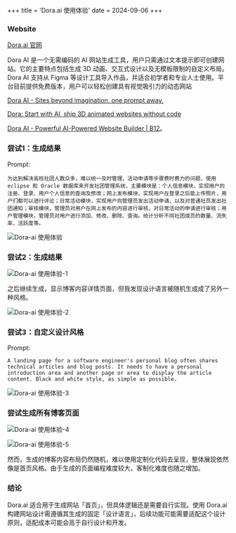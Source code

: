 +++
title = 'Dora.ai 使用体验'
date = 2024-09-06
+++

### Website
[Dora.ai 官网](https://www.dora.run/ai)

Dora AI 是一个无需编码的 AI 网站生成工具，用户只需通过文本提示即可创建网站。它的主要特点包括生成 3D 动画、交互式设计以及无模板限制的自定义布局。Dora AI 支持从 Figma 等设计工具导入作品，并适合初学者和专业人士使用。平台目前提供免费版本，用户可以轻松创建具有视觉吸引力的动态网站 

[Dora AI - Sites beyond imagination, one prompt away.](https://www.dora.run/ai) 

[Dora: Start with AI, ship 3D animated websites without code](https://www.dora.run/) 

[Dora AI - Powerful AI-Powered Website Builder  | B12](https://www.b12.io/ai-directory/dora-ai/)。

### 尝试1：生成结果
Prompt: 
```
为达到解决高校社团人数众多，难以统一及时管理，活动申请等步骤费时费力的问题，使用 eclipse 和 Oracle 数据库来开发社团管理系统，主要模块是：个人信息模块，实现用户的注册、登录、用户个人信息的查询及修改；网上发布模块，实现用户在登录之后能上传照片，用户们都可以进行评论；日常活动模块，实现用户向管理员发出活动申请，以及对普通社员发出社团通知；审核模块，管理员对用户在网上发布的内容进行审核，对日常活动的申请进行审核；用户管理模块，管理员对用户进行添加、修改、删除、查询。统计分析不同社团成员的数量、流失率、活跃度等。
```

![Dora-ai 使用体验](https://blog-1307107697.cos.ap-shanghai.myqcloud.com/Dora-ai%20使用体验.png)

### 尝试2：生成结果
![Dora-ai 使用体验-1](https://blog-1307107697.cos.ap-shanghai.myqcloud.com/Dora-ai%20使用体验-1.png)

之后继续生成，显示博客内容详情页面，但我发现设计语言被随机生成成了另外一种风格。

![Dora-ai 使用体验-2](https://blog-1307107697.cos.ap-shanghai.myqcloud.com/Dora-ai%20使用体验-2.png)

### 尝试3：自定义设计风格
Prompt:
```
A landing page for a software engineer's personal blog often shares technical articles and blog posts. It needs to have a personal introduction area and another page or area to display the article content. Black and white style, as simple as possible.
```

![Dora-ai 使用体验-3](https://blog-1307107697.cos.ap-shanghai.myqcloud.com/Dora-ai%20使用体验-3.png)

### 尝试生成所有博客页面
![Dora-ai 使用体验-4](https://blog-1307107697.cos.ap-shanghai.myqcloud.com/Dora-ai%20使用体验-4.png)

![Dora-ai 使用体验-5](https://blog-1307107697.cos.ap-shanghai.myqcloud.com/Dora-ai%20使用体验-5.png)

然而，生成的博客内容布局仍然随机，难以使用定制化代码去呈现，整体展现依然像是首页风格。由于生成的页面编程难度较大，客制化难度也随之增加。

### 结论
Dora.ai 适合用于生成网站「首页」，但具体逻辑还是需要自行实现。使用 Dora.ai 构建网站设计需遵循其生成的固定「设计语言」，后续功能可能需要适配这个设计原则，适配成本可能会高于自行设计和开发。